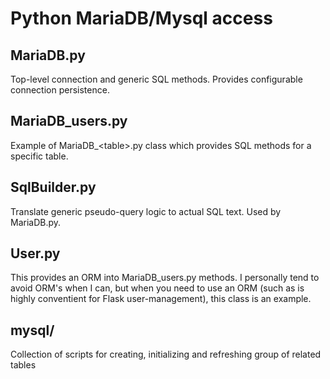 # Python MariaDB/Mysql access 

## MariaDB.py
Top-level connection and generic SQL methods. Provides configurable connection persistence.

## MariaDB_users.py
Example of MariaDB_\<table\>.py class which provides SQL methods for a specific table.

## SqlBuilder.py 
Translate generic pseudo-query logic to actual SQL text. Used by MariaDB.py. 

## User.py 
This provides an ORM into MariaDB_users.py methods. I personally tend to avoid ORM's when I can, but when you need to use an ORM (such as is highly conventient for Flask user-management), this class is an example.

## mysql/ 
Collection of scripts for creating, initializing and refreshing group of related tables

